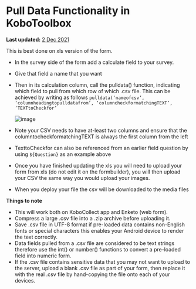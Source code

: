 # Pull Data Functionality in KoboToolbox
**Last updated:** <a href="https://github.com/kobotoolbox/docs/blob/c2e8c882fdd831549c2f7f4474a9d522bafc181b/source/pull_data_kobotoolbox.md" class="reference">2 Dec 2021</a>

This is best done on xls version of the form.

* In the survey side of the form add a calculate field to your survey.
* Give that field a name that you want
* Then in its calculation column, call the pulldata() function, indicating which field to pull from which row of which .csv file. This can be achieved by writing as follows `pulldata(‘nameofcsv’, ‘columnheadingtopulldatafrom’, ‘columncheckformatchingTEXT’, ‘TEXTtoCheckfor’`

    ![image](/images/pull_data_kobotoolbox/xls.png)

* Note your CSV needs to have at-least two columns and ensure that the columntocheckformatchingTEXT is always the first column from the left
* TexttoCheckfor can also be referenced from an earlier field question by using `${Question}` as an example above
* Once you have finished updating the xls you will need to upload your form from xls (do not edit it on the formbuilder), you will then upload your CSV the same way you would upload your images.
* When you deploy your file the csv will be downloaded to the media files

**Things to note**

* This will work both on KoboCollect app and Enketo (web form).
* Compress a large .csv file into a .zip archive before uploading it.
* Save .csv file in UTF-8 format if pre-loaded data contains non-English fonts or special characters this enables your Android device to render the text correctly.
* Data fields pulled from a .csv file are considered to be text strings therefore use the int() or number() functions to convert a pre-loaded field into numeric form.
* If the .csv file contains sensitive data that you may not want to upload to the server, upload a blank .csv file as part of your form, then replace it with the real .csv file by hand-copying the file onto each of your devices.

